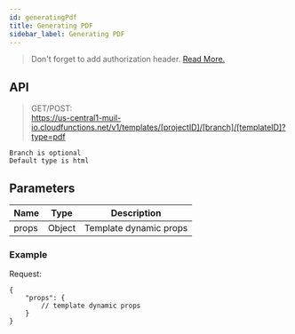 ```yaml
---
id: generatingPdf
title: Generating PDF
sidebar_label: Generating PDF
---
```


> Don't forget to add authorization header. [Read More.](authorization.md)

## API

> GET/POST:<br> https://us-central1-muil-io.cloudfunctions.net/v1/templates/[projectID]/[branch]/[templateID]?type=pdf

`Branch is optional`<br>
`Default type is html`

## Parameters

| Name  | Type   | Description            |
| ----- | ------ | ---------------------- |
| props | Object | Template dynamic props |

### Example

Request:

```
{
    "props": {
        // template dynamic props
    }
}
```
